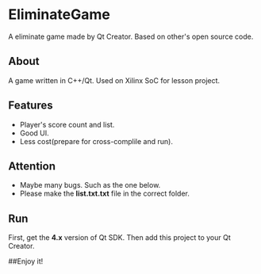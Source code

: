 # EliminateGame
A eliminate game made by Qt Creator. Based on other's open source code.

## About
A game written in C++/Qt. Used on Xilinx SoC for lesson project.

## Features

+ Player's score count and list.
+ Good UI.
+ Less cost(prepare for cross-complile and run).

## Attention

+ Maybe many bugs. Such as the one below.
+ Please make the __list.txt.txt__ file in the correct folder. 

## Run
First, get the __4.x__ version of Qt SDK.
Then add this project to your Qt Creator.

##Enjoy it!
